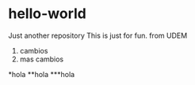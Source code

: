 # hello-world
Just another repository
This is just for fun.
from UDEM  

1. cambios
2. mas cambios

*hola
**hola
***hola
